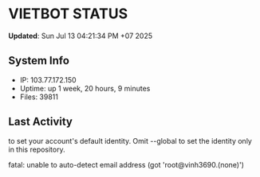 # VIETBOT STATUS
**Updated**: Sun Jul 13 04:21:34 PM +07 2025

## System Info
- IP: 103.77.172.150
- Uptime: up 1 week, 20 hours, 9 minutes
- Files: 39811

## Last Activity

to set your account's default identity.
Omit --global to set the identity only in this repository.

fatal: unable to auto-detect email address (got 'root@vinh3690.(none)')

